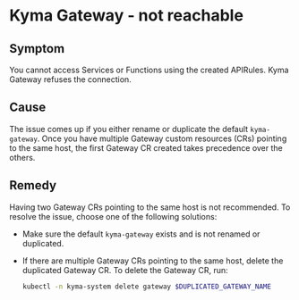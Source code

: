 # Kyma Gateway - not reachable

## Symptom

You cannot access Services or Functions using the created APIRules. Kyma Gateway refuses the connection.

## Cause

The issue comes up if you either rename or duplicate the default `kyma-gateway`. Once you have multiple Gateway custom resources (CRs) pointing to the same host, the first Gateway CR created takes precedence over the others.

## Remedy

Having two Gateway CRs pointing to the same host is not recommended. To resolve the issue, choose one of the following solutions:

- Make sure the default `kyma-gateway` exists and is not renamed or duplicated.

- If there are multiple Gateway CRs pointing to the same host, delete the duplicated Gateway CR. To delete the Gateway CR, run:

   ```bash
   kubectl -n kyma-system delete gateway $DUPLICATED_GATEWAY_NAME
   ```
